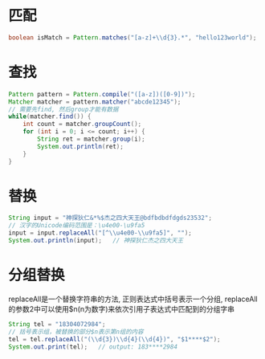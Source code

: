 # 匹配

```java
boolean isMatch = Pattern.matches("[a-z]+\\d{3}.*", "hello123world");
```

# 查找

```java
Pattern pattern = Pattern.compile("([a-z])([0-9])");
Matcher matcher = pattern.matcher("abcde12345");
// 需要先find, 然后group才能有数据
while(matcher.find()) {
    int count = matcher.groupCount();
    for (int i = 0; i <= count; i++) {
        String ret = matcher.group(i);
        System.out.println(ret);
    }
}
```

# 替换

```java
String input = "神探狄仁&*%$杰之四大天王@bdfbdbdfdgds23532";
// 汉字的Unicode编码范围是：\u4e00-\u9fa5
input = input.replaceAll("[^\\u4e00-\\u9fa5]", "");
System.out.println(input);   // 神探狄仁杰之四大天王
```

# 分组替换

replaceAll是一个替换字符串的方法, 正则表达式中括号表示一个分组, replaceAll的参数2中可以使用$n(n为数字)来依次引用子表达式中匹配到的分组字串
```java
String tel = "18304072984";
// 括号表示组，被替换的部分$n表示第n组的内容
tel = tel.replaceAll("(\\d{3})\\d{4}(\\d{4})", "$1****$2");
System.out.print(tel);   // output: 183****2984
```
